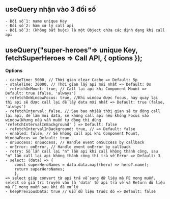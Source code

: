 ## useQuery nhận vào 3 đối số

    - Đối số 1: name unique Key
    - Đối số 2: hàm xứ lý call api
    - Đối số 3: (không bắt buộc) là một Object chứa các định dạng khi call api

## useQuery("super-heroes"=> unique Key, fetchSuperHeroes => Call API, { options });

**Options**

    - cacheTime: 5000, // Thời gian clear Cache => Default: 5p
    - staleTime: 30000, // Thời gian lấy api mới nhất => Default: 0s
    - refetchOnMount: true, // Call lại api khi Component Mount => Default: true (false, 'always')
    - refetchOnWindowFocus: true, //Khi window được focus, hay quay lại thì api sẽ được call lại để lấy data mới nhất => Default: true (false, 'always')
    - refetchInterval: false, // Sau bao nhiều thời gian sẽ tự động call lại api, để làm mới data, sẽ không call api nếu không Focus vào window(Nhưng nếu vẫn muốn tự động thì dùng 'refetchIntervalInBackground' ) => Default: false
    - refetchIntervalInBackground: true, // => Default: false
    - enabled: false, // Sẽ không call api khi Component Mount, WindowFocus => Default: true
    - onSuccess: onSuccess, // Handle event onSuccess by callback
    - onError: onError, // Handle event onError by callback
    - retry: Số lần call lại "n" lần api khi call không thành công, sau "n" lần call lại api không thành công thì trả về Error => Default: 3
    - select: (data) => {
        const superHeroNames = data.data.map((hero) => hero?.name);
        return superHeroNames;
        },
    => select giúp convert từ api trả về sang dữ liệu mà FE mong muốn. select có giá trị truyền vào là 'data' từ api trả về và Return dữ liệu mà FE mong muốn sau khi đã xử lý
    - keepPreviousData: true // Giữ dữ liệu trước đó => Default: false
